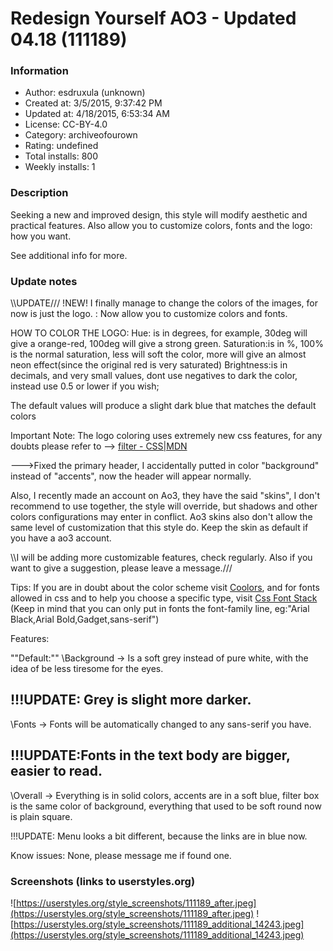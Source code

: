 # Redesign Yourself  AO3 - Updated 04.18 (111189)

### Information
- Author: esdruxula (unknown)
- Created at: 3/5/2015, 9:37:42 PM
- Updated at: 4/18/2015, 6:53:34 AM
- License: CC-BY-4.0
- Category: archiveofourown
- Rating: undefined
- Total installs: 800
- Weekly installs: 1


### Description
Seeking a new and improved design, this style will modify aesthetic and practical features.
Also allow you to customize colors, fonts and the logo: how you want.

See additional info for more.

### Update notes
\\\UPDATE///
!NEW! I finally manage to change the colors of the images, for now is just the logo.
: Now allow you to customize colors and fonts.

HOW TO COLOR THE LOGO:
Hue: is in degrees, for example, 30deg will give a orange-red, 100deg will give a strong green.
Saturation:is in %, 100% is the normal saturation, less will soft the color, more will give an almost neon effect(since the original red is very saturated)
Brightness:is in decimals, and very small values, dont use negatives to dark the color, instead use 0.5 or lower if you wish;

The default values will produce a slight dark blue that matches the default colors

Important Note:
The logo coloring uses extremely new css features, for any doubts please refer to --> <a href="https://developer.mozilla.org/en-US/docs/Web/CSS/filter"> filter - CSS|MDN </a>

--->Fixed the primary header, I accidentally putted in color "background" instead of "accents", now the header will appear normally.  

Also, I recently made an account on Ao3, they have the said "skins", I don't recommend to use together, the style will override, but shadows and other colors configurations may enter in conflict. Ao3 skins also don't allow the same level of customization that this style do. Keep the skin as default if you have a ao3 account. 

\\\I will be adding more customizable features, check regularly.
Also if you want to give a suggestion, please leave a message.///

Tips:
If you are in doubt about the color scheme visit <a href="http://coolors.co/">Coolors</a>, and for fonts
allowed in css and to help you choose a specific type, visit <a href="http://www.cssfontstack.com/">Css Font Stack</a>
(Keep in mind that you can only put in fonts the font-family line, eg:"Arial Black,Arial Bold,Gadget,sans-serif")

Features:

""Default:""
\\Background  -> Is a soft grey instead of pure white, with the idea of be less tiresome for the eyes.

!!!UPDATE: Grey is slight more darker.
----------------------------------------------------------------------------

\\Fonts -> Fonts will be automatically changed to any sans-serif you have.

!!!UPDATE:Fonts in the text body are bigger, easier to read.
-----------------------------------------------------------------------------------------

\\Overall -> Everything is in solid colors, accents are in a soft blue, filter box is the same color of background, everything that used to be soft round now is plain square.

!!!UPDATE: Menu looks a bit different, because the links are in blue now.



Know issues:
None, please message me if found one.

### Screenshots (links to userstyles.org)
![https://userstyles.org/style_screenshots/111189_after.jpeg](https://userstyles.org/style_screenshots/111189_after.jpeg)
![https://userstyles.org/style_screenshots/111189_additional_14243.jpeg](https://userstyles.org/style_screenshots/111189_additional_14243.jpeg)

